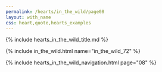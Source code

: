 ```yaml
---
permalink: /hearts/in_the_wild/page08
layout: with_name
css: heart,quote,hearts_examples
---
```


{% include hearts_in_the_wild_title.md %}

{% include in_the_wild.html name="in_the_wild_72" %}


{% include hearts_in_the_wild_navigation.html page="08" %}
